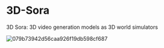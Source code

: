 # 3D-Sora
3D Sora: 3D video generation models as 3D world simulators


![079b73942d56caa926f19db598cf687](https://github.com/universea/3D-Sora/assets/13444641/b5581294-9d1d-489c-9b78-237b0d805d62)
